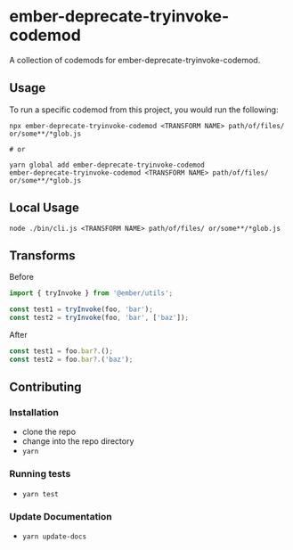 # ember-deprecate-tryinvoke-codemod


A collection of codemods for ember-deprecate-tryinvoke-codemod.

## Usage

To run a specific codemod from this project, you would run the following:

```
npx ember-deprecate-tryinvoke-codemod <TRANSFORM NAME> path/of/files/ or/some**/*glob.js

# or

yarn global add ember-deprecate-tryinvoke-codemod
ember-deprecate-tryinvoke-codemod <TRANSFORM NAME> path/of/files/ or/some**/*glob.js
```

## Local Usage
```
node ./bin/cli.js <TRANSFORM NAME> path/of/files/ or/some**/*glob.js
```

## Transforms

<!--TRANSFORMS_START-->

Before

```js
import { tryInvoke } from '@ember/utils';

const test1 = tryInvoke(foo, 'bar');
const test2 = tryInvoke(foo, 'bar', ['baz']);
```

After

```js
const test1 = foo.bar?.();
const test2 = foo.bar?.('baz');
```

<!--TRANSFORMS_END-->

## Contributing

### Installation

* clone the repo
* change into the repo directory
* `yarn`

### Running tests

* `yarn test`

### Update Documentation

* `yarn update-docs`